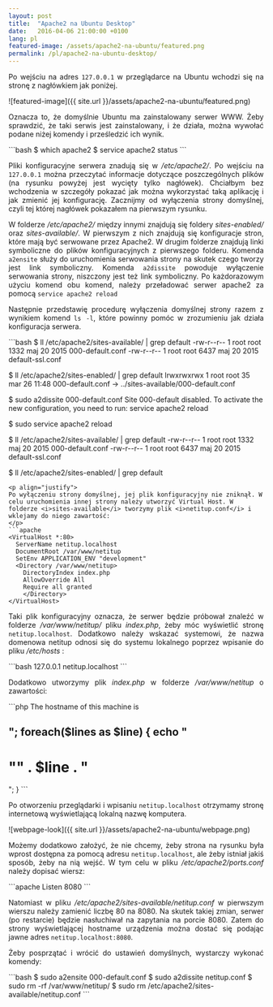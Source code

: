 ```yaml
---
layout: post
title:  "Apache2 na Ubuntu Desktop"
date:   2016-04-06 21:00:00 +0100
lang: pl
featured-image: /assets/apache2-na-ubuntu/featured.png
permalink: /pl/apache2-na-ubuntu-desktop/
---
```


<p align="justify">
Po wejściu na adres <code>127.0.0.1</code> w przeglądarce na Ubuntu wchodzi się na stronę z nagłówkiem jak poniżej.
</p>
![featured-image]({{ site.url }}/assets/apache2-na-ubuntu/featured.png)
<p align="justify">
Oznacza to, że domyślnie Ubuntu ma zainstalowany serwer WWW. Żeby sprawdzić, że taki serwis jest zainstalowany, i że działa, można wywołać podane niżej komendy i prześledzić ich wynik.
</p>
```bash
$ which apache2
$ service apache2 status
```
<p align="justify">
Pliki konfiguracyjne serwera znadują się w <i>/etc/apache2/</i>. Po wejściu na <code>127.0.0.1</code> można przeczytać informacje dotyczące poszczególnych plików (na rysunku powyżej jest wycięty tylko nagłówek). Chciałbym bez wchodzenia w szczegóły pokazać jak można wykorzystać taką aplikację i jak zmienić jej konfigurację. Zacznijmy od wyłączenia strony domyślnej, czyli tej której nagłówek pokazałem na pierwszym rysunku.
</p>
<p align="justify">
W folderze <i>/etc/apache2/</i> między innymi znajdują się foldery <i>sites-enabled/</i> oraz <i>sites-available/</i>. W pierwszym z nich znajdują się konfiguracje stron, które mają być serwowane przez Apache2. W drugim folderze znajdują linki symboliczne do plików konfiguracyjnych z pierwszego folderu. Komenda <code>a2ensite</code> służy do uruchomienia serwowania strony na skutek czego tworzy jest link symboliczny. Komenda <code>a2dissite</code> powoduje wyłączenie serwowania strony, niszczony jest też link symboliczny. Po każdorazowym użyciu komend obu komend, należy przeładować serwer apache2 za pomocą <code>service apache2 reload</code>
</p>
<p align="justify">
Następnie przedstawię procedurę wyłączenia domyślnej strony razem z wynikiem komend <code>ls -l</code>, które powinny pomóc w zrozumieniu jak działa konfiguracja serwera.
</p>
```bash
$ ll /etc/apache2/sites-available/ | grep default
-rw-r--r-- 1 root root 1332 maj 20 2015 000-default.conf
-rw-r--r-- 1 root root 6437 maj 20 2015 default-ssl.conf

$ ll /etc/apache2/sites-enabled/ | grep default
lrwxrwxrwx 1 root root 35 mar 26 11:48 000-default.conf -> ../sites-available/000-default.conf

$ sudo a2dissite 000-default.conf
Site 000-default disabled.
To activate the new configuration, you need to run:
service apache2 reload

$ sudo service apache2 reload

$ ll /etc/apache2/sites-available/ | grep default
-rw-r--r-- 1 root root 1332 maj 20 2015 000-default.conf
-rw-r--r-- 1 root root 6437 maj 20 2015 default-ssl.conf

$ ll /etc/apache2/sites-enabled/ | grep default
```
<p align="justify">
Po wyłączeniu strony domyślnej, jej plik konfiguracyjny nie zniknął. W celu uruchomienia innej strony należy utworzyć Virtual Host. W folderze <i>sites-available</i> tworzymy plik <i>netitup.conf</i> i wklejamy do niego zawartość:
</p>
```apache
<VirtualHost *:80>
  ServerName netitup.localhost
  DocumentRoot /var/www/netitup
  SetEnv APPLICATION_ENV "development"
  <Directory /var/www/netitup>
    DirectoryIndex index.php
    AllowOverride All
    Require all granted
    </Directory>
</VirtualHost>
```
<p align="justify">
Taki plik konfiguracyjny oznacza, że serwer będzie próbował znaleźć w folderze <i>/var/www/netitup/</i> pliku <i>index.php</i>, żeby móc wyświetlić stronę <code>netitup.localhost</code>. Dodatkowo należy wskazać systemowi, że nazwa domenowa netitup odnosi się do systemu lokalnego poprzez wpisanie do pliku <i>/etc/hosts</i> :
</p>
```bash
127.0.0.1   netitup.localhost
```
<p align="justify">
Dodatkowo utworzymy plik <i>index.php</i> w folderze <i>/var/www/netitup</i> o zawartości:
</p>
```php
<?php
    $lines = file("/etc/hostname");
    echo "<h2> The hostname of this machine is <h2>";
    foreach($lines as $line) {
        echo "<h1>"" . $line . "</h1>";
    }
```
<p align="justify">
Po otworzeniu przeglądarki i wpisaniu <code>netitup.localhost</code> otrzymamy  stronę internetową wyświetlającą lokalną nazwę komputera.
</p>
![webpage-look]({{ site.url }}/assets/apache2-na-ubuntu/webpage.png)
<p align="justify">
Możemy dodatkowo założyć, że nie chcemy, żeby strona na rysunku była wprost dostępna za pomocą adresu <code>netitup.localhost</code>, ale żeby istniał jakiś sposób, żeby na nią wejść. W tym celu w pliku <i>/etc/apache2/ports.conf</i>  należy dopisać wiersz:
</p>
```apache
Listen 8080
```
<p align="justify">
Natomiast w pliku  <i>/etc/apache2/sites-available/netitup.conf</i> w pierwszym wierszu należy zamienić liczbę 80 na 8080. Na skutek takiej zmian, serwer (po restarcie) będzie nasłuchiwał na zapytania na porcie 8080. Zatem do strony wyświetlającej hostname urządzenia można dostać się podając jawne adres <code>netitup.localhost:8080</code>.
</p>
<p align="justify">Żeby posprzątać i wrócić do ustawień domyślnych, wystarczy wykonać komendy:
</p>
```bash
$ sudo a2ensite 000-default.conf
$ sudo a2dissite netitup.conf
$ sudo rm -rf /var/www/netitup/
$ sudo rm /etc/apache2/sites-available/netitup.conf
```